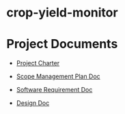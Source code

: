 # crop-yield-monitor

# Project Documents
- [Project Charter](https://docs.google.com/document/d/1EHTCsbSBfmcL4fw4TkzDte_nqa1eHkXM8fAD1oZ3VHE/edit?usp=sharing)

- [Scope Management Plan Doc](#)

- [Software Requirement Doc](#)

- [Design Doc](https://gitlab.com/dipankardas011/draw.io/-/tree/main/crop-yield)

